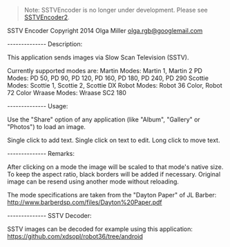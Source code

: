 > Note: SSTVEncoder is no longer under development. Please see [SSTVEncoder2](https://github.com/olgamiller/SSTVEncoder2).


SSTV Encoder
Copyright 2014 Olga Miller <olga.rgb@googlemail.com>

-------------- Description:

This application sends images via Slow Scan Television (SSTV).

Currently supported modes are:
    Martin Modes:  Martin 1, Martin 2
    PD Modes:      PD 50, PD 90, PD 120, PD 160, PD 180, PD 240, PD 290
    Scottie Modes: Scottie 1, Scottie 2, Scottie DX
    Robot Modes:   Robot 36 Color, Robot 72 Color
    Wraase Modes:  Wraase SC2 180

-------------- Usage:

Use the "Share" option of any application (like "Album", "Gallery" or "Photos")
to load an image.

Single click to add text.
Single click on text to edit.
Long click to move text.

-------------- Remarks:

After clicking on a mode the image will be scaled to that mode's native size.
To keep the aspect ratio, black borders will be added if necessary.
Original image can be resend using another mode without reloading.

The mode specifications are taken from the "Dayton Paper" of JL Barber:
http://www.barberdsp.com/files/Dayton%20Paper.pdf

-------------- SSTV Decoder:

SSTV images can be decoded for example using this application:
https://github.com/xdsopl/robot36/tree/android